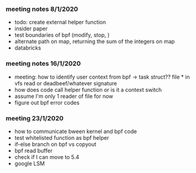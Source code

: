 ### meeting notes 8/1/2020

- todo: create external helper function 
- insider paper
- test boundaries of bpf (modify, stop, )
- alternate path on map, returning the sum of the integers on map
- databricks

### meeting notes 16/1/2020

- meeting: how to identify user context from bpf -> task struct?? file * in vfs read or deadbeef/whatever signature
- how does code call helper function or is it a context switch
- assume I'm only 1 reader of file for now
- figure out bpf error codes


### meeting 23/1/2020
- how to communicate bween kernel and bpf code
- test whitelisted function as bpf helper
- if-else branch on bpf vs copyout
- bpf read buffer
- check if I can move to 5.4
- google LSM 
